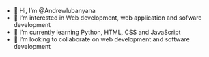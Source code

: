 - 👋 Hi, I’m @Andrewlubanyana
- 👀 I’m interested in Web development, web application and sofware development 
- 🌱 I’m currently learning Python, HTML, CSS and JavaScript
- 💞️ I’m looking to collaborate on web development and software development


<!---
Andrewlubanyana/Andrewlubanyana is a ✨ special ✨ repository because its `README.md` (this file) appears on your GitHub profile.
You can click the Preview link to take a look at your changes.
--->
